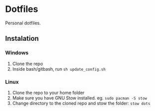 # Dotfiles

Personal dotfiles.


## Instalation

### Windows

1. Clone the repo 
2. Inside bash/gitbash, run `sh update_config.sh`


### Linux

1. Clone the repo to your home folder
2. Make sure you have GNU Stow installed. eg. `sudo pacman -S stow`
3. Change directory to the cloned repo and stow the folder: `stow dots`
